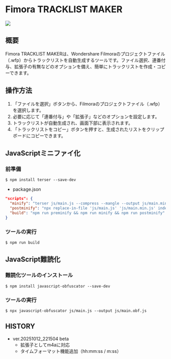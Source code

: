 # Fimora TRACKLIST MAKER

![](images/logo.png)

## 概要

Fimora TRACKLIST MAKERは、Wondershare Filmoraのプロジェクトファイル（.wfp）からトラックリストを自動生成するツールです。ファイル選択、連番付与、拡張子の有無などのオプションを備え、簡単にトラックリストを作成・コピーできます。

## 操作方法

1. 「ファイルを選択」ボタンから、Filmoraのプロジェクトファイル（.wfp）を選択します。
2. 必要に応じて「連番付与」や「拡張子」などのオプションを設定します。
3. トラックリストが自動生成され、画面下部に表示されます。
4. 「トラックリストをコピー」ボタンを押すと、生成されたリストをクリップボードにコピーできます。


## JavaScriptミニファイ化

### 前準備

```
$ npm install terser --save-dev
```

-  package.json

```json
"scripts": {
  "minify": "terser js/main.js --compress --mangle --output js/main.min.js",
  "postminify": "npx replace-in-file 'js/main.js' 'js/main.min.js' index.html",
  "build": "npm run preminify && npm run minify && npm run postminify"
}
```

### ツールの実行

```
$ npm run build
```


## JavaScript難読化

### 難読化ツールのインストール

```
$ npm install javascript-obfuscator --save-dev
```

### ツールの実行

```
$ npx javascript-obfuscator js/main.js --output js/main.obf.js
```

## HISTORY

- ver.20251012_221504 beta
  - 拡張子としてm4aに対応
  - タイムフォーマット機能追加（hh:mm:ss / m:ss）